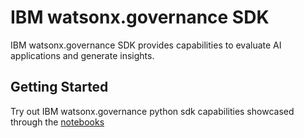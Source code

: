 # IBM watsonx.governance SDK
IBM watsonx.governance SDK provides capabilities to evaluate AI applications and generate insights.

## Getting Started
Try out IBM watsonx.governance python sdk capabilities showcased through the [notebooks](https://github.com/IBM/ibm-watsonx-gov/tree/samples/notebooks)
